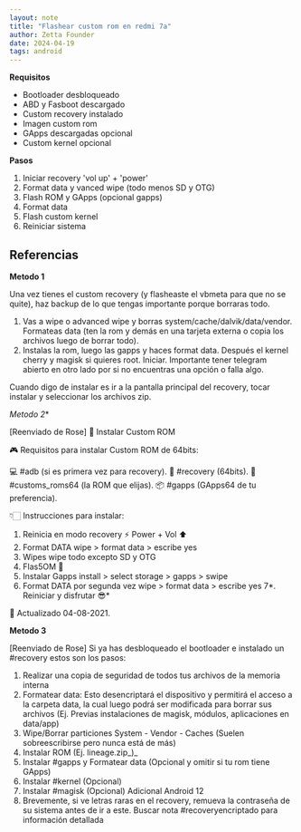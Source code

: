 ```yaml
---
layout: note
title: "Flashear custom rom en redmi 7a"
author: Zetta Founder
date: 2024-04-19
tags: android
---
```


**Requisitos**

- Bootloader desbloqueado
- ABD y Fasboot descargado
- Custom recovery instalado
- Imagen custom rom
- GApps descargadas opcional
- Custom kernel opcional

**Pasos**

1. Iniciar recovery 'vol up' + 'power'
2. Format data y vanced wipe (todo menos SD y OTG)
3. Flash ROM y GApps (opcional gapps)
4. Format data
5. Flash custom kernel
6. Reiniciar sistema

## Referencias

**Metodo 1**

Una vez tienes el custom recovery (y flasheaste el vbmeta para que no se quite), haz backup de lo que tengas importante porque borraras todo.

1. Vas a wipe o advanced wipe y borras system/cache/dalvik/data/vendor.
Formateas data (ten la rom y demás en una tarjeta externa o copia los archivos luego de borrar todo).
2. Instalas la rom, luego las gapps y haces format data. Después el kernel cherry y magisk si quieres root. Iniciar.
Importante tener telegram abierto en otro lado por si no encuentras una opción o falla algo.

Cuando digo de instalar es ir a la pantalla principal del recovery, tocar instalar y seleccionar los archivos zip.

*Metodo 2**

[Reenviado de Rose]
📌 Instalar Custom ROM

🎮 Requisitos para instalar Custom ROM de 64bits:

💻 #adb (si es primera vez para recovery).
🎯 #recovery (64bits).
🧩 #customs_roms64 (la ROM que elijas).
📦 #gapps (GApps64 de tu preferencia).

👇🏻 Instrucciones para instalar:

1. Reinicia en modo recovery
⚡️ Power + Vol ⬆️
2. Format DATA
wipe > format data > escribe yes
3. Wipes
wipe todo excepto SD y OTG
4. Flas5OM 🤑
5. Instalar Gapps
install > select storage > gapps > swipe
6. Format DATA por segunda vez
wipe > format data > escribe yes
7*. Reiniciar y disfrutar 😎*

📆 Actualizado 04-08-2021.

**Metodo 3**

[Reenviado de Rose]
Si ya has desbloqueado el bootloader e instalado un #recovery estos son los pasos:

1. Realizar una copia de seguridad de todos tus archivos de la memoria interna
2. Formatear data: Esto desencriptará el dispositivo y permitirá el acceso a la carpeta data, la cual luego podrá ser modificada para borrar sus archivos (Ej. Previas instalaciones de magisk, módulos, aplicaciones en data/app)
3. Wipe/Borrar particiones System - Vendor - Caches (Suelen sobreescribirse pero nunca está de más)
4. Instalar ROM (Ej. lineage.zip_)_
5. Instalar #gapps y Formatear data (Opcional y omitir si tu rom tiene GApps)
6. Instalar #kernel (Opcional)
7. Instalar #magisk (Opcional)
Adicional Android 12
8. Brevemente, si ve letras raras en el recovery, remueva la contraseña de su sistema antes de ir a este. Buscar nota #recoveryencriptado para información detallada